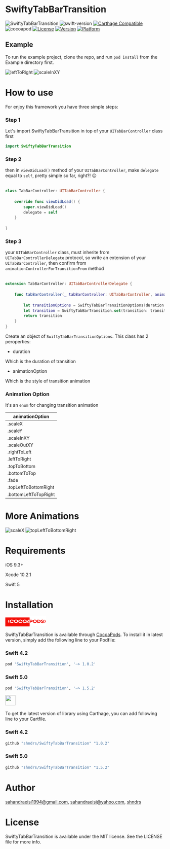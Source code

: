 # SwiftyTabBarTransition
![SwiftyTabBarTransition](https://user-images.githubusercontent.com/34839080/58377912-699dfd00-7f9f-11e9-9763-1b684947e8d6.png)
![swift-version](https://img.shields.io/badge/Swift-5-blueviolet.svg)
[![Carthage Compatible](https://img.shields.io/badge/Carthage-compatible-4BC51D.svg?style=flat)](https://github.com/Carthage/Carthage)
![cocoapod](https://img.shields.io/badge/Cocoapods-compatible-blueviolet.svg)
[![License](https://img.shields.io/cocoapods/l/SwiftyTabBarTransition.svg?colorB=green)](https://cocoapods.org/pods/SwiftyTabBarTransition)
[![Version](https://img.shields.io/cocoapods/v/SwiftyTabBarTransition.svg?style=flat)](https://cocoapods.org/pods/SwiftyTabBarTransition)
[![Platform](https://img.shields.io/cocoapods/p/SwiftyTabBarTransition.svg?style=flat)](https://cocoapods.org/pods/SwiftyTabBarTransition)



## Example

To run the example project, clone the repo, and run `pod install` from the Example directory first.


![leftToRight](https://user-images.githubusercontent.com/34839080/58367838-3143e380-7ef9-11e9-8661-08a35560285e.gif)
![scaleInXY](https://user-images.githubusercontent.com/34839080/58367836-30ab4d00-7ef9-11e9-9609-cc1bc0ce1053.gif)

How to use
=======

For enjoy this framework you have three simple steps:

### Step 1

Let's import SwiftyTabBarTransition in top of your `UITabBarController` class first

```Swift
import SwiftyTabBarTransition
```

### Step 2

then in `viewDidLoad()` method of your `UITabBarController`, make `delegate` equal to `self`, pretty simple so far, right?! 😉

```Swift

class TabBarController: UITabBarController {

    override func viewDidLoad() {
        super.viewDidLoad()
        delegate = self
    }
    
}
```

### Step 3

your `UITabBarController` class, must inherite from `UITabBarControllerDelegate` protocol, so write an extension of your `UITabBarController`, then confirm from `animationControllerForTransitionFrom` method

```Swift

extension TabBarController: UITabBarControllerDelegate {
    
    func tabBarController(_ tabBarController: UITabBarController, animationControllerForTransitionFrom fromVC: UIViewController, to toVC: UIViewController) -> UIViewControllerAnimatedTransitioning? {
        
        let transitionOptions = SwiftyTabBarTransitionOptions(duration: 0.3, animationOption: .bottomToTop)
        let transition = SwiftyTabBarTransition.set(transition: transitionOptions)
        return transition
    }
}

```
Create an object of `SwiftyTabBarTransitionOptions`. This class has 2 peroperties:

*    duration
<p>Which is the duration of transition
    
*    animationOption
<p>Which is the style of transition animation</p>

### Animation Option
It's an `enum` for changing transition animation

| animationOption  | 
| ------------- |     
| .scaleX   |
| .scaleY  |
| .scaleInXY  |
| .scaleOutXY  |
| .rightToLeft  |
| .leftToRight  |
| .topToBottom  |
| .bottomToTop  |
| .fade  |
| .topLeftToBottomRight  |
| .bottomLeftToTopRight  |


More Animations
=======

![scaleX](https://user-images.githubusercontent.com/34839080/58367837-3143e380-7ef9-11e9-9493-e7e1a205de47.gif)
![topLeftToBottomRight](https://user-images.githubusercontent.com/34839080/58367861-bf1fce80-7ef9-11e9-8d49-93c9f36ee1de.gif)

Requirements
=======

<p>iOS 9.3+</p>
<p>Xcode 10.2.1</p>  
<p>Swift 5</p>

Installation
=======


 <img src="https://raw.githubusercontent.com/CocoaPods/shared_resources/master/img/CocoaPods-Logo-Highlight.png" width="128px" height="32px" />

SwiftyTabBarTransition is available through [CocoaPods](https://cocoapods.org/pods/SwiftyTabBarTransition). To install
it in latest version, simply add the following line to your Podfile:

### Swift 4.2

```ruby
pod 'SwiftyTabBarTransition', '~> 1.0.2'
```

### Swift 5.0


```ruby
pod 'SwiftyTabBarTransition', '~> 1.5.2'
```

<img src="https://raw.githubusercontent.com/Carthage/Carthage/master/Logo/PNG/colored.png" width="32px" height="32px" />


To get the latest version of library using Carthage, you can add following line to your Cartfile.

### Swift 4.2

```bash
github "shndrs/SwiftyTabBarTransition" "1.0.2"
```
### Swift 5.0


```bash
github "shndrs/SwiftyTabBarTransition" "1.5.2"
```

Author
=======
sahandraeisi1994@gmail.com, sahandraeisi@yahoo.com, [shndrs](https://linkedin.com/in/shndrs)

License
=======

SwiftyTabBarTransition is available under the MIT license. See the LICENSE file for more info.
